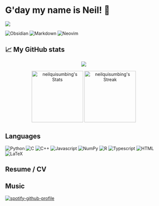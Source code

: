 # G'day my name is **Neil**! 👋
![](https://komarev.com/ghpvc/?username=neilquisumbing)

![Obsidian](https://img.shields.io/badge/-Obsidian-483699?style=flat&logo=obsidian&logoColor=white)
![Markdown](https://img.shields.io/badge/-Markdown-000000?style=flat&logo=markdown&logoColor=white)
![Neovim](https://img.shields.io/badge/NeoVim-%2357A143?style=flat&logo=neovim&logoColor=white)

## 📈 My GitHub stats
<div class="badges-githubstats">
  <p align="center">
    <img src="https://github-readme-stats.vercel.app/api/top-langs/?username=neilquisumbing&layout=compact&bg_color=000000">
  </p>
  <p align="center">
    <img src="https://github-readme-stats.vercel.app/api?username=neilquisumbing&theme=aura&show_icons=true&hide_border=true&count_private=true" alt="neilquisumbing's Stats" height="165">
    <img src="https://github-readme-streak-stats.herokuapp.com/?user=neilquisumbing&theme=aura&hide_border=true" alt="neilquisumbing's Streak" height="165">
  </p>
</div>

## Languages
![Python](https://img.shields.io/badge/Python-FFD43B?flat&logo=python&logoColor=blue)
![C](https://img.shields.io/badge/C-00599C?style=flat&logo=c&logoColor=white)
![C++](https://img.shields.io/badge/C%2B%2B-00599C?style=flat&logo=c%2B%2B&logoColor=white)
![Javascript](https://img.shields.io/badge/JavaScript-323330?style=flat&logo=javascript&logoColor=F7DF1E)
![NumPy](https://img.shields.io/badge/Numpy-777BB4?style=flat&logo=numpy&logoColor=white)
![R](https://img.shields.io/badge/R-276DC3?style=flat&logo=r&logoColor=white)
![Typescript](https://img.shields.io/badge/TypeScript-007ACC?style=flat&logo=typescript&logoColor=white)
![HTML](https://img.shields.io/badge/HTML5-E34F26?style=flat&logo=html5&logoColor=white)
![LaTeX](https://img.shields.io/badge/LaTeX-47A141?style=flat&logo=LaTeX&logoColor=white)

## Resume / CV

## Music
[![spotify-github-profile](https://spotify-github-profile.kittinanx.com/api/view?uid=neil.7089&cover_image=true&theme=natemoo-re&show_offline=false&background_color=121212&interchange=false&bar_color=008000&bar_color_cover=false)](https://github.com/kittinan/spotify-github-profile)
